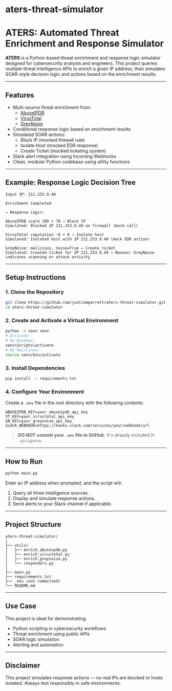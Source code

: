 # aters-threat-simulator
# ATERS: Automated Threat Enrichment and Response Simulator

**ATERS** is a Python-based threat enrichment and response logic simulator designed for cybersecurity analysts and engineers. This project queries multiple threat intelligence APIs to enrich a given IP address, then simulates SOAR-style decision logic and actions based on the enrichment results.

---

## Features

- Multi-source threat enrichment from:
  - [AbuseIPDB](https://www.abuseipdb.com/)
  - [VirusTotal](https://www.virustotal.com/)
  - [GreyNoise](https://www.greynoise.io/)
- Conditional response logic based on enrichment results
- Simulated SOAR actions:
  - Block IP (mocked firewall rule)
  - Isolate Host (mocked EDR response)
  - Create Ticket (mocked ticketing system)
- Slack alert integration using Incoming Webhooks
- Clean, modular Python codebase using utility functions

---

## Example: Response Logic Decision Tree

```
Input IP: 211.253.9.49

Enrichment Completed

→ Response Logic:

AbuseIPDB score 100 > 70 → Block IP  
Simulated: Blocked IP 211.253.9.49 on firewall (mock call)

VirusTotal reputation -6 < 0 → Isolate host  
Simulated: Isolated host with IP 211.253.9.49 (mock EDR action)

GreyNoise: malicious, noise=True → Create ticket  
Simulated: Created ticket for IP 211.253.9.49 → Reason: GreyNoise indicates scanning or attack activity
```

---

## Setup Instructions

### 1. Clone the Repository

```bash
git clone https://github.com/justinmparrott/aters-threat-simulator.git
cd aters-threat-simulator
```

### 2. Create and Activate a Virtual Environment

```bash
python -m venv venv
# Activate:
# On Windows:
venv\Scripts\activate
# On Mac/Linux:
source venv/bin/activate
```

### 3. Install Dependencies

```bash
pip install -r requirements.txt
```

### 4. Configure Your Environment

Create a `.env` file in the root directory with the following contents:

```
ABUSEIPDB_KEY=your_abuseipdb_api_key
VT_KEY=your_virustotal_api_key
GN_KEY=your_greynoise_api_key
SLACK_WEBHOOK=https://hooks.slack.com/services/your/webhook/url
```

> **DO NOT commit your `.env` file to GitHub.** It's already included in `.gitignore`.

---

## How to Run

```bash
python main.py
```

Enter an IP address when prompted, and the script will:

1. Query all three intelligence sources.
2. Display and simulate response actions.
3. Send alerts to your Slack channel if applicable.

---

## Project Structure

```
aters-threat-simulator/
│
├── utils/
│   ├── enrich_abuseipdb.py
│   ├── enrich_virustotal.py
│   ├── enrich_greynoise.py
│   └── responders.py
│
├── main.py
├── requirements.txt
├── .env (not committed)
└── README.md
```

---

## Use Case

This project is ideal for demonstrating:

- Python scripting in cybersecurity workflows
- Threat enrichment using public APIs
- SOAR logic simulation
- Alerting and automation

---

## Disclaimer

This project simulates response actions — no real IPs are blocked or hosts isolated. Always test responsibly in safe environments.